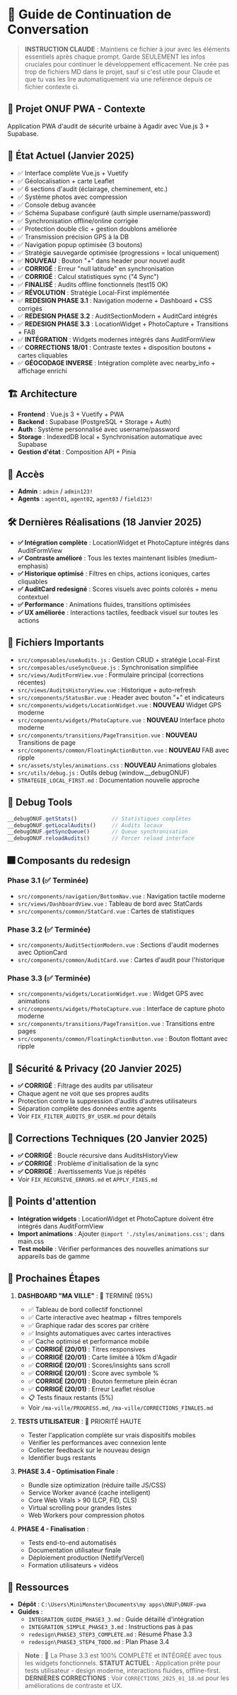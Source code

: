 # 🔄 Guide de Continuation de Conversation

> **INSTRUCTION CLAUDE** : Maintiens ce fichier à jour avec les éléments essentiels après chaque prompt. Garde SEULEMENT les infos cruciales pour continuer le développement efficacement.
Ne crée pas trop de fichiers MD dans le projet, sauf si c'est utile pour Claude et que tu vas les lire automatiquement via une reférence depuis ce fichier contexte ci.

## 📱 **Projet ONUF PWA - Contexte**
Application PWA d'audit de sécurité urbaine à Agadir avec Vue.js 3 + Supabase.

## 🎯 **État Actuel (Janvier 2025)**
- ✅ Interface complète Vue.js + Vuetify 
- ✅ Géolocalisation + carte Leaflet
- ✅ 6 sections d'audit (éclairage, cheminement, etc.)
- ✅ Système photos avec compression
- ✅ Console debug avancée
- ✅ Schéma Supabase configuré (auth simple username/password)
- ✅ Synchronisation offline/online corrigée
- ✅ Protection double clic + gestion doublons améliorée
- ✅ Transmission précision GPS à la DB
- ✅ Navigation popup optimisée (3 boutons)
- ✅ Stratégie sauvegarde optimisée (progressions = local uniquement)
- ✅ **NOUVEAU** : Bouton "+" dans header pour nouvel audit
- ✅ **CORRIGÉ** : Erreur "null latitude" en synchronisation
- ✅ **CORRIGÉ** : Calcul statistiques sync ("4 Sync")
- ✅ **FINALISÉ** : Audits offline fonctionnels (test15 OK)
- ✅ **RÉVOLUTION** : Stratégie Local-First implémentée
- ✅ **REDESIGN PHASE 3.1** : Navigation moderne + Dashboard + CSS corrigés
- ✅ **REDESIGN PHASE 3.2** : AuditSectionModern + AuditCard intégrés
- ✅ **REDESIGN PHASE 3.3** : LocationWidget + PhotoCapture + Transitions + FAB
- ✅ **INTÉGRATION** : Widgets modernes intégrés dans AuditFormView
- ✅ **CORRECTIONS 18/01** : Contraste textes + disposition boutons + cartes cliquables
- ✅ **GÉOCODAGE INVERSE** : Intégration complète avec nearby_info + affichage enrichi

## 🏗️ **Architecture**
- **Frontend** : Vue.js 3 + Vuetify + PWA
- **Backend** : Supabase (PostgreSQL + Storage + Auth)
- **Auth** : Système personnalisé avec username/password
- **Storage** : IndexedDB local + Synchronisation automatique avec Supabase
- **Gestion d'état** : Composition API + Pinia

## 🔐 **Accès**
- **Admin** : `admin` / `admin123!`
- **Agents** : `agent01`, `agent02`, `agent03` / `field123!`

## 🛠️ **Dernières Réalisations (18 Janvier 2025)**
- **✅ Intégration complète** : LocationWidget et PhotoCapture intégrés dans AuditFormView
- **✅ Contraste amélioré** : Tous les textes maintenant lisibles (medium-emphasis)
- **✅ Historique optimisé** : Filtres en chips, actions iconiques, cartes cliquables
- **✅ AuditCard redesigné** : Scores visuels avec points colorés + menu contextuel
- **✅ Performance** : Animations fluides, transitions optimisées
- **✅ UX améliorée** : Interactions tactiles, feedback visuel sur toutes les actions

## 📁 **Fichiers Importants**
- `src/composables/useAudits.js` : Gestion CRUD + stratégie Local-First
- `src/composables/useSyncQueue.js` : Synchronisation simplifiée
- `src/views/AuditFormView.vue` : Formulaire principal (corrections récentes)
- `src/views/AuditsHistoryView.vue` : Historique + auto-refresh
- `src/components/StatusBar.vue` : Header avec bouton "+" et indicateurs
- `src/components/widgets/LocationWidget.vue` : **NOUVEAU** Widget GPS moderne
- `src/components/widgets/PhotoCapture.vue` : **NOUVEAU** Interface photo moderne
- `src/components/transitions/PageTransition.vue` : **NOUVEAU** Transitions de page
- `src/components/common/FloatingActionButton.vue` : **NOUVEAU** FAB avec ripple
- `src/assets/styles/animations.css` : **NOUVEAU** Animations globales
- `src/utils/debug.js` : Outils debug (window.__debugONUF)
- `STRATEGIE_LOCAL_FIRST.md` : Documentation nouvelle approche

## 🧪 **Debug Tools**
```javascript
__debugONUF.getStats()           // Statistiques complètes
__debugONUF.getLocalAudits()     // Audits locaux
__debugONUF.getSyncQueue()       // Queue synchronisation
__debugONUF.reloadAudits()       // Forcer reload interface
```

## 🎆 **Composants du redesign**
### Phase 3.1 (✅ Terminée)
- `src/components/navigation/BottomNav.vue` : Navigation tactile moderne
- `src/views/DashboardView.vue` : Tableau de bord avec StatCards
- `src/components/common/StatCard.vue` : Cartes de statistiques

### Phase 3.2 (✅ Terminée)
- `src/components/AuditSectionModern.vue` : Sections d'audit modernes avec OptionCard
- `src/components/common/AuditCard.vue` : Cartes d'audit pour l'historique

### Phase 3.3 (✅ Terminée)
- `src/components/widgets/LocationWidget.vue` : Widget GPS avec animations
- `src/components/widgets/PhotoCapture.vue` : Interface de capture photo moderne
- `src/components/transitions/PageTransition.vue` : Transitions entre pages
- `src/components/common/FloatingActionButton.vue` : Bouton flottant avec ripple

## 🔐 **Sécurité & Privacy (20 Janvier 2025)**
- **✅ CORRIGÉ** : Filtrage des audits par utilisateur
- Chaque agent ne voit que ses propres audits
- Protection contre la suppression d'audits d'autres utilisateurs
- Séparation complète des données entre agents
- Voir `FIX_FILTER_AUDITS_BY_USER.md` pour détails

## 🔧 **Corrections Techniques (20 Janvier 2025)**
- **✅ CORRIGÉ** : Boucle récursive dans AuditsHistoryView
- **✅ CORRIGÉ** : Problème d'initialisation de la sync
- **✅ CORRIGÉ** : Avertissements Vue.js répétés
- Voir `FIX_RECURSIVE_ERRORS.md` et `APPLY_FIXES.md`

## 🚨 **Points d'attention**
- **Intégration widgets** : LocationWidget et PhotoCapture doivent être intégrés dans AuditFormView
- **Import animations** : Ajouter `@import './styles/animations.css';` dans main.css
- **Test mobile** : Vérifier performances des nouvelles animations sur appareils bas de gamme

## 🚀 **Prochaines Étapes**
1. **DASHBOARD "MA VILLE"** : 🎉 TERMINÉ (95%)
   - ✅ Tableau de bord collectif fonctionnel
   - ✅ Carte interactive avec heatmap + filtres temporels
   - ✅ Graphique radar des scores par critère
   - ✅ Insights automatiques avec cartes interactives
   - ✅ Cache optimisé et performance mobile
   - ✅ **CORRIGÉ (20/01)** : Titres responsives
   - ✅ **CORRIGÉ (20/01)** : Carte limitée à 10km d'Agadir
   - ✅ **CORRIGÉ (20/01)** : Scores/insights sans scroll
   - ✅ **CORRIGÉ (20/01)** : Score avec symbole %
   - ✅ **CORRIGÉ (20/01)** : Bouton fermeture plein écran
   - ✅ **CORRIGÉ (20/01)** : Erreur Leaflet résolue
   - 📋 Tests finaux restants (5%)
   - Voir `/ma-ville/PROGRESS.md`, `/ma-ville/CORRECTIONS_FINALES.md`

2. **TESTS UTILISATEUR** : 🧪 PRIORITÉ HAUTE
   - Tester l'application complète sur vrais dispositifs mobiles
   - Vérifier les performances avec connexion lente
   - Collecter feedback sur le nouveau design
   - Identifier bugs restants

2. **PHASE 3.4 - Optimisation Finale** :
   - Bundle size optimization (réduire taille JS/CSS)
   - Service Worker avancé (cache intelligent)
   - Core Web Vitals > 90 (LCP, FID, CLS)
   - Virtual scrolling pour grandes listes
   - Web Workers pour compression photos

3. **PHASE 4 - Finalisation** :
   - Tests end-to-end automatisés
   - Documentation utilisateur finale
   - Déploiement production (Netlify/Vercel)
   - Formation utilisateurs + vidéos

## 📎 **Ressources**
- **Dépôt** : `C:\Users\MiniMonster\Documents\my apps\ONUF\ONUF-pwa`
- **Guides** : 
  - `INTEGRATION_GUIDE_PHASE3_3.md` : Guide détaillé d'intégration
  - `INTEGRATION_SIMPLE_PHASE3_3.md` : Instructions pas à pas
  - `redesign\PHASE3_STEP3_COMPLETE.md` : Résumé Phase 3.3
  - `redesign\PHASE3_STEP4_TODO.md` : Plan Phase 3.4

> **Note** : 🎉 La Phase 3.3 est 100% COMPLÈTE et INTÉGRÉE avec tous les widgets fonctionnels. 
> **STATUT ACTUEL** : Application prête pour tests utilisateur - design moderne, interactions fluides, offline-first.
> **DERNIÈRES CORRECTIONS** : Voir `CORRECTIONS_2025_01_18.md` pour les améliorations de contraste et UX.
